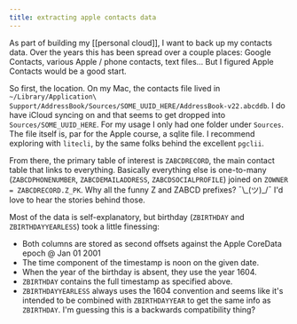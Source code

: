```yaml
---
title: extracting apple contacts data
---
```


As part of building my [[personal cloud]], I want to back up my contacts data. Over the years this has been spread over
a couple places: Google Contacts, various Apple / phone contacts, text files... But I figured Apple Contacts would be a
good start.

So first, the location. On my Mac, the contacts file lived in `~/Library/Application\
Support/AddressBook/Sources/SOME_UUID_HERE/AddressBook-v22.abcddb`. I do have iCloud syncing on and that seems to get
dropped into `Sources/SOME_UUID_HERE`. For my usage I only had one folder under `Sources`. The file itself is, par for the
Apple course, a sqlite file. I recommend exploring with `litecli`, by the same folks behind the excellent `pgclii`.

From there, the primary table of interest is `ZABCDRECORD`, the main contact table that links to everything. Basically
everything else is one-to-many (`ZABCDPHONENUMBER`, `ZABCDEMAILADDRESS`, `ZABCDSOCIALPROFILE`) joined on `ZOWNER =
ZABCDRECORD.Z_PK`. Why all the funny Z and ZABCD prefixes? ¯\\\_(ツ)\_/¯ I'd love to hear the stories behind those.

Most of the data is self-explanatory, but birthday (`ZBIRTHDAY` and `ZBIRTHDAYYEARLESS`) took a little finessing:

- Both columns are stored as second offsets against the Apple CoreData epoch @ Jan 01 2001
- The time component of the timestamp is noon on the given date.
- When the year of the birthday is absent, they use the year 1604.
- `ZBIRTHDAY` contains the full timestamp as specified above.
- `ZBIRTHDAYYEARLESS` always uses the 1604 convention and seems like it's intended to be combined with `ZBIRTHDAYYEAR` to
  get the same info as `ZBIRTHDAY`. I'm guessing this is a backwards compatibility thing?
